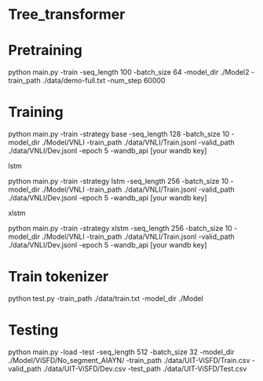 # Tree_transformer

# Pretraining

python main.py -train -seq_length 100 -batch_size 64 -model_dir ./Model2 -train_path ./data/demo-full.txt -num_step 60000

# Training 
python main.py -train -strategy base -seq_length 128 -batch_size 10 -model_dir ./Model/VNLI -train_path ./data/VNLI/Train.jsonl -valid_path ./data/VNLI/Dev.jsonl  -epoch 5 -wandb_api [your wandb key]


lstm

python main.py -train -strategy lstm -seq_length 256 -batch_size 10 -model_dir ./Model/VNLI -train_path ./data/VNLI/Train.jsonl -valid_path ./data/VNLI/Dev.jsonl -epoch 5 -wandb_api [your wandb key]


xlstm

python main.py -train -strategy xlstm -seq_length 256 -batch_size 10 -model_dir ./Model/VNLI -train_path ./data/VNLI/Train.jsonl -valid_path ./data/VNLI/Dev.jsonl -epoch 5 -wandb_api [your wandb key]

# Train tokenizer
python test.py -train_path ./data/train.txt -model_dir ./Model

# Testing

python main.py -load -test -seq_length 512 -batch_size 32 -model_dir ./Model/ViSFD/No_segment_AIAYN/ -train_path ./data/UIT-ViSFD/Train.csv -valid_path ./data/UIT-ViSFD/Dev.csv -test_path ./data/UIT-ViSFD/Test.csv

